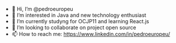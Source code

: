 - 👋 Hi, I’m @pedroeuropeu
- 👀 I’m interested in Java and new technology enthusiast
- 🌱 I’m currently studyng for OCJP11 and learning React.js
- 💞️ I’m looking to collaborate on project open source
- 📫 How to reach me: https://www.linkedin.com/in/pedroeuropeu/

<!---
pedroeuropeu/pedroeuropeu is a ✨ special ✨ repository because its `README.md` (this file) appears on your GitHub profile.
You can click the Preview link to take a look at your changes.
--->
